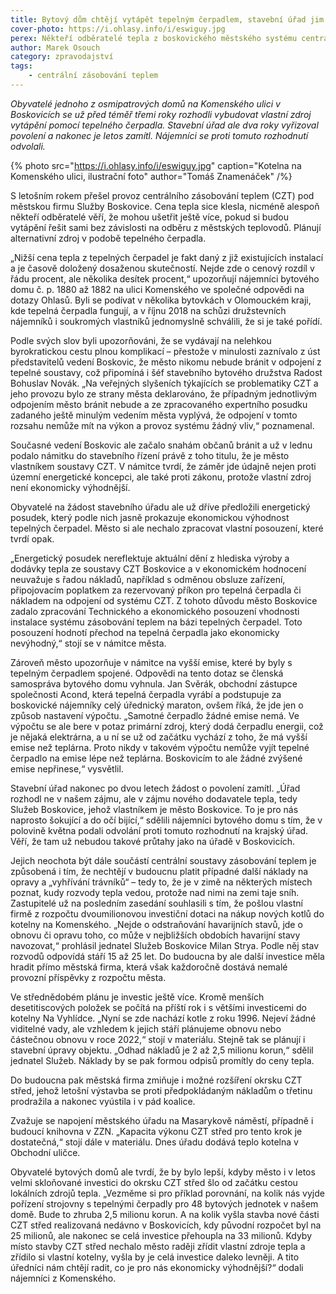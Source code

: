 ```yaml
---
title: Bytový dům chtějí vytápět tepelným čerpadlem, stavební úřad jim to zamítl
cover-photo: https://i.ohlasy.info/i/eswiguy.jpg
perex: Někteří odběratelé tepla z boskovického městského systému centrálního zásobování teplem věří, že mohou ušetřit, pokud si budou vytápění řešit sami. Město nesouhlasí.
author: Marek Osouch
category: zpravodajství
tags:
    - centrální zásobování teplem
---
```


*Obyvatelé jednoho z osmipatrových domů na Komenského ulici v Boskovicích se už před téměř třemi roky rozhodli vybudovat vlastní zdroj vytápění pomocí tepelného čerpadla. Stavební úřad ale dva roky vyřizoval povolení a nakonec je letos zamítl. Nájemníci se proti tomuto rozhodnutí odvolali.*

{% photo src="https://i.ohlasy.info/i/eswiguy.jpg" caption="Kotelna na Komenského ulici, ilustrační foto" author="Tomáš Znamenáček" /%}

S letošním rokem přešel provoz centrálního zásobování teplem (CZT) pod městskou firmu Služby Boskovice. Cena tepla sice klesla, nicméně alespoň někteří odběratelé věří, že mohou ušetřit ještě více, pokud si budou vytápění řešit sami bez závislosti na odběru z městských teplovodů. Plánují alternativní zdroj v podobě tepelného čerpadla.

„Nižší cena tepla z tepelných čerpadel je fakt daný z již existujících instalací a je časově doložený dosaženou skutečností. Nejde zde o cenový rozdíl v řádu procent, ale několika desítek procent,“ upozorňují nájemníci bytového domu č. p. 1880 až 1882 na ulici Komenského ve společné odpovědi na dotazy Ohlasů. Byli se podívat v několika bytovkách v Olomouckém kraji, kde tepelná čerpadla fungují, a v říjnu 2018 na schůzi družstevních nájemníků i soukromých vlastníků jednomyslně schválili, že si je také pořídí.

Podle svých slov byli upozorňováni, že se vydávají na nelehkou byrokratickou cestu plnou komplikací – přestože v minulosti zaznívalo z úst představitelů vedení Boskovic, že město nikomu nebude bránit v odpojení z tepelné soustavy, což připomíná i šéf stavebního bytového družstva Radost Bohuslav Novák. „Na veřejných slyšeních týkajících se problematiky CZT a jeho provozu bylo ze strany města deklarováno, že případným jednotlivým odpojením město bránit nebude a ze zpracovaného expertního posudku zadaného ještě minulým vedením města vyplývá, že odpojení v tomto rozsahu nemůže mít na výkon a provoz systému žádný vliv,“ poznamenal.

Současné vedení Boskovic ale začalo snahám občanů bránit a už v lednu podalo námitku do stavebního řízení právě z toho titulu, že je město vlastníkem soustavy CZT. V námitce tvrdí, že záměr jde údajně nejen proti územní energetické koncepci, ale také proti zákonu, protože vlastní zdroj není ekonomicky výhodnější.

Obyvatelé na žádost stavebního úřadu ale už dříve předložili energetický posudek, který podle nich jasně prokazuje ekonomickou výhodnost tepelných čerpadel. Město si ale nechalo zpracovat vlastní posouzení, které tvrdí opak.

„Energetický posudek nereflektuje aktuální dění z hlediska výroby a dodávky tepla ze soustavy CZT Boskovice a v ekonomickém hodnocení neuvažuje s řadou nákladů, například s odměnou obsluze zařízení, připojovacím poplatkem za rezervovaný příkon pro tepelná čerpadla či nákladem na odpojení od systému CZT. Z tohoto důvodu město Boskovice zadalo zpracování Technického a ekonomického posouzení vhodnosti instalace systému zásobování teplem na bázi tepelných čerpadel. Toto posouzení hodnotí přechod na tepelná čerpadla jako ekonomicky nevýhodný,“ stojí se v námitce města.

Zároveň město upozorňuje v námitce na vyšší emise, které by byly s tepelným čerpadlem spojené. Odpovědi na tento dotaz se členská samospráva bytového domu vyhnula. Jan Svěrák, obchodní zástupce společnosti Acond, která tepelná čerpadla vyrábí a podstupuje za boskovické nájemníky celý úřednický maraton, ovšem říká, že jde jen o způsob nastavení výpočtu. „Samotné čerpadlo žádné emise nemá. Ve výpočtu se ale bere v potaz primární zdroj, který dodá čerpadlu energii, což je nějaká elektrárna, a u ní se už od začátku vychází z toho, že má vyšší emise než teplárna. Proto nikdy v takovém výpočtu nemůže vyjít tepelné čerpadlo na emise lépe než teplárna. Boskovicím to ale žádné zvýšené emise nepřinese,“ vysvětlil. 

Stavební úřad nakonec po dvou letech žádost o povolení zamítl. „Úřad rozhodl ne v našem zájmu, ale v zájmu nového dodavatele tepla, tedy Služeb Boskovice, jehož vlastníkem je město Boskovice. To je pro nás naprosto šokující a do očí bijící,“ sdělili nájemníci bytového domu s tím, že v polovině května podali odvolání proti tomuto rozhodnutí na krajský úřad. Věří, že tam už nebudou takové průtahy jako na úřadě v Boskovicích.

Jejich neochota být dále součástí centrální soustavy zásobování teplem je způsobená i tím, že nechtějí v budoucnu platit případné další náklady na opravy a „vyhřívání trávníků“ – tedy to, že je v zimě na některých místech poznat, kudy rozvody tepla vedou, protože nad nimi na zemi taje sníh. Zastupitelé už na posledním zasedání souhlasili s tím, že pošlou vlastní firmě z rozpočtu dvoumilionovou investiční dotaci na nákup nových kotlů do kotelny na Komenského. „Nejde o odstraňování havarijních stavů, jde o obnovu či opravu toho, co může v nejbližších obdobích havarijní stavy navozovat,“ prohlásil jednatel Služeb Boskovice Milan Strya. Podle něj stav rozvodů odpovídá stáří 15 až 25 let. Do budoucna by ale další investice měla hradit přímo městská firma, která však každoročně dostává nemalé provozní příspěvky z rozpočtu města.

Ve střednědobém plánu je investic ještě více. Kromě menších desetitiscových položek se počítá na příští rok i s většími investicemi do kotelny Na Vyhlídce. „Nyní se zde nachází kotle z roku 1996. Nejeví žádné viditelné vady, ale vzhledem k jejich stáří plánujeme obnovu nebo částečnou obnovu v roce 2022,“ stojí v materiálu. Stejně tak se plánují i stavební úpravy objektu. „Odhad nákladů je 2 až 2,5 milionu korun,“ sdělil jednatel Služeb. Náklady by se pak formou odpisů promítly do ceny tepla.

Do budoucna pak městská firma zmiňuje i možné rozšíření okrsku CZT střed, jehož letošní výstavba se proti předpokládaným nákladům o třetinu prodražila a nakonec vyústila i v pád koalice.

Zvažuje se napojení městského úřadu na Masarykově náměstí, případně i budoucí knihovna v ZZN. „Kapacita výkonu CZT střed pro tento krok je dostatečná,“ stojí dále v materiálu. Dnes úřadu dodává teplo kotelna v Obchodní uličce.

Obyvatelé bytových domů ale tvrdí, že by bylo lepší, kdyby město i v letos velmi skloňované investici do okrsku CZT střed šlo od začátku cestou lokálních zdrojů tepla. „Vezměme si pro příklad porovnání, na kolik nás vyjde pořízení strojovny s tepelnými čerpadly pro 48 bytových jednotek v našem domě. Bude to zhruba 2,5 milionu korun. A na kolik vyšla stavba nové části CZT střed realizovaná nedávno v Boskovicích, kdy původní rozpočet byl na 25 milionů, ale nakonec se celá investice přehoupla na 33 milionů. Kdyby místo stavby CZT střed nechalo město raději zřídit vlastní zdroje tepla a zřídilo si vlastní kotelny, vyšla by je celá investice daleko levněji. A tito úředníci nám chtějí radit, co je pro nás ekonomicky výhodnější?“ dodali nájemníci z Komenského.
